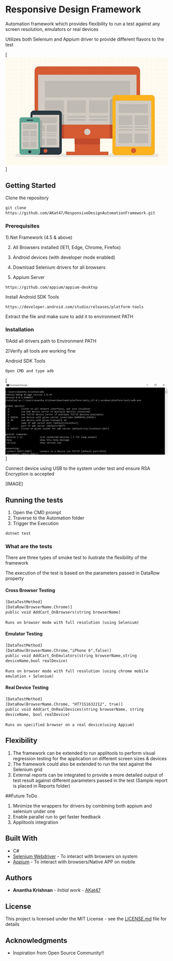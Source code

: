 # Responsive Design Framework

Automation framework which provides flexibility to run a test against any screen resolution, emulators or real devices

Utilizes both Selenium and Appium driver to provide different flavors to the test

[![ADB](images/Responsivedesign.jpg)]

## Getting Started

Clone the repository

```
git clone https://github.com/AKat47/ResponsiveDesignAutomationFramework.git
```

### Prerequisites

1).Net Framework (4.5 & above)

2) All Browsers installed (IE11, Edge, Chrome, Firefox)

3) Android devices (with developer mode enabled)

4) Download Selenium drivers for all browsers

5) Appium Server

```
https://github.com/appium/appium-desktop
```

Install Android SDK Tools

```
https://developer.android.com/studio/releases/platform-tools
```

Extract the file and make sure to add it to environment PATH

### Installation

1)Add all drivers path to Environment PATH

2)Verify all tools are working fine

Android SDK Tools

```
Open CMD and type adb

```

[![ADB](images/ADB.JPG)]

Connect device using USB to the system under test and ensure RSA Encryption is accepted

[IMAGE]

## Running the tests

1. Open the CMD prompt
2. Traverse to the Automation folder
3. Trigger the Execution

```
dotnet test

```


### What are the tests

There are three types of smoke test to ilustrate the flexibility of the framework

The execution of the test is based on the parameters passed in DataRow property

#### Cross Browser Testing

```
[DataTestMethod]
[DataRow(BrowserName.Chrome)]
public void AddCart_OnBrowsers(string browserName)

Runs on browser mode with full resolution (using Selenium)
```


#### Emulator Testing

```
[DataTestMethod]
[DataRow(BrowserName.Chrome,"iPhone 6",false)]
public void AddCart_OnEmulators(string browserName,string deviceName,bool realDevice)

Runs on browser mode with full resolution (using chrome mobile emulation + Selenium)
```

#### Real Device Testing

```
[DataTestMethod]
[DataRow(BrowserName.Chrome, "HT71S1632212", true)]
public void AddCart_OnRealDevices(string browserName, string deviceName, bool realDevice)

Runs on specified browser on a real device(using Appium)
```

## Flexibility

1. The framework can be extended to run applitools to perform visual regression testing for the application on different screen sizes & devices
2. The framework could also be extended to run the test against the Selenium grid
3. External reports can be integrated to provide a more detailed output of test result against different parameters passed in the test
(Sample report is placed in Reports folder)

##Future ToDo

1. Minimize the wrappers for drivers by combining both appium and selenium under one 
2. Enable parallel run to get faster feedback
3. Applitools integration


## Built With

* C#
* [Selenium Webdriver](https://www.seleniumhq.org/projects/webdriver/) - To interact with browsers on system
* [Appium](http://appium.io/) - To interact with browsers/Native APP on mobile


## Authors

* **Anantha Krishnan** - *Initial work* - [AKat47](https://github.com/AKat47)

## License

This project is licensed under the MIT License - see the [LICENSE.md](LICENSE.md) file for details

## Acknowledgments

* Inspiration from Open Source Community!!



